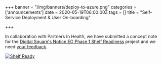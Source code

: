 +++
banner = "/img/banners/deploy-to-azure.png"
categories = ['announcements']
date = 2020-05-19T06:00:00Z
tags = []
title = "Self-Service Deployment & User On-boarding"

+++

In collaboration with Partners In Health, we have submitted a concept note for the
[Digital Square's Notice EO Phase 1 Shelf Readiness](https://applications.digitalsquare.io/notice-e0) 
project and we need [your feedback](https://community.openboxes.com/t/push-button-deployment-new-user-onboarding/227). 

<!--more-->

<a href="/img/banners/deploy-to-azure.png" target="_blank">
    <img src="/img/banners/deploy-to-azure.png" alt="Shelf Ready" class="img-responsive" />
</a>

